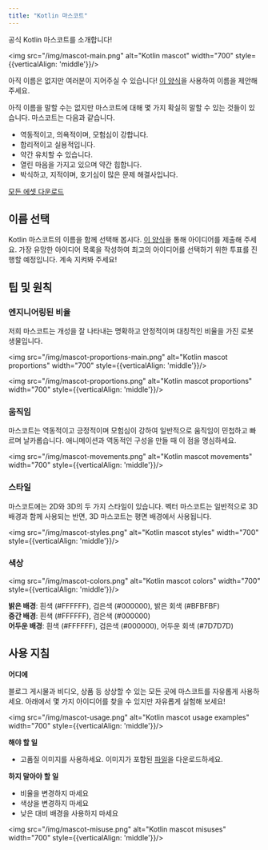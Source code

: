 ```yaml
---
title: "Kotlin 마스코트"
---
```

공식 Kotlin 마스코트를 소개합니다!

<img src="/img/mascot-main.png" alt="Kotlin mascot" width="700" style={{verticalAlign: 'middle'}}/>

아직 이름은 없지만 여러분이 지어주실 수 있습니다! [이 양식](https://forms.gle/yktEz3xCAwKEm9cx9)을 사용하여 이름을 제안해 주세요.

아직 이름을 말할 수는 없지만 마스코트에 대해 몇 가지 확실히 말할 수 있는 것들이 있습니다. 마스코트는 다음과 같습니다.
* 역동적이고, 의욕적이며, 모험심이 강합니다.
* 합리적이고 실용적입니다.
* 약간 유치할 수 있습니다.
* 열린 마음을 가지고 있으며 약간 힙합니다.
* 박식하고, 지적이며, 호기심이 많은 문제 해결사입니다.

[모든 에셋 다운로드](https://drive.google.com/file/d/1fJrVCSXTuD9tcVy2BMlmx0B-rxAsdvtN)

## 이름 선택

Kotlin 마스코트의 이름을 함께 선택해 봅시다. [이 양식](https://forms.gle/yktEz3xCAwKEm9cx9)을 통해 아이디어를 제출해 주세요.
가장 유망한 아이디어 목록을 작성하여 최고의 아이디어를 선택하기 위한 투표를 진행할 예정입니다. 계속 지켜봐 주세요!

## 팁 및 원칙

### 엔지니어링된 비율

저희 마스코트는 개성을 잘 나타내는 명확하고 안정적이며 대칭적인 비율을 가진 로봇 생물입니다.

<img src="/img/mascot-proportions-main.png" alt="Kotlin mascot proportions" width="700" style={{verticalAlign: 'middle'}}/>

<img src="/img/mascot-proportions.png" alt="Kotlin mascot proportions" width="700" style={{verticalAlign: 'middle'}}/>

### 움직임

마스코트는 역동적이고 긍정적이며 모험심이 강하여 일반적으로 움직임이 민첩하고 빠르며 날카롭습니다.
애니메이션과 역동적인 구성을 만들 때 이 점을 명심하세요.

<img src="/img/mascot-movements.png" alt="Kotlin mascot movements" width="700" style={{verticalAlign: 'middle'}}/>

### 스타일

마스코트에는 2D와 3D의 두 가지 스타일이 있습니다. 벡터 마스코트는 일반적으로 3D 배경과 함께 사용되는 반면,
3D 마스코트는 평면 배경에서 사용됩니다.

<img src="/img/mascot-styles.png" alt="Kotlin mascot styles" width="700" style={{verticalAlign: 'middle'}}/>

### 색상

<img src="/img/mascot-colors.png" alt="Kotlin mascot colors" width="700" style={{verticalAlign: 'middle'}}/>

**밝은 배경**: 흰색 (#FFFFFF), 검은색 (#000000), 밝은 회색 (#BFBFBF)  
**중간 배경**: 흰색 (#FFFFFF), 검은색 (#000000)  
**어두운 배경**: 흰색 (#FFFFFF), 검은색 (#000000), 어두운 회색 (#7D7D7D)

## 사용 지침

**어디에**

블로그 게시물과 비디오, 상품 등 상상할 수 있는 모든 곳에 마스코트를 자유롭게 사용하세요. 아래에서
몇 가지 아이디어를 찾을 수 있지만 자유롭게 실험해 보세요!

<img src="/img/mascot-usage.png" alt="Kotlin mascot usage examples" width="700" style={{verticalAlign: 'middle'}}/>

**해야 할 일**
* 고품질 이미지를 사용하세요. 이미지가 포함된 [파일](https://drive.google.com/file/d/1fJrVCSXTuD9tcVy2BMlmx0B-rxAsdvtN)을 다운로드하세요.

**하지 말아야 할 일**
* 비율을 변경하지 마세요
* 색상을 변경하지 마세요
* 낮은 대비 배경을 사용하지 마세요

<img src="/img/mascot-misuse.png" alt="Kotlin mascot misuses" width="700" style={{verticalAlign: 'middle'}}/>